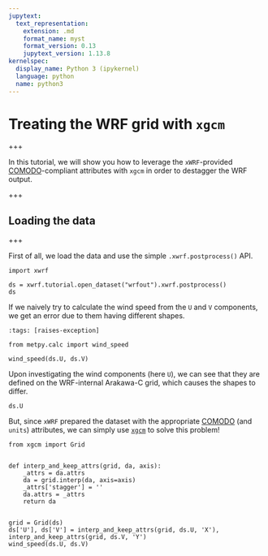 ```yaml
---
jupytext:
  text_representation:
    extension: .md
    format_name: myst
    format_version: 0.13
    jupytext_version: 1.13.8
kernelspec:
  display_name: Python 3 (ipykernel)
  language: python
  name: python3
---
```


# Treating the WRF grid with `xgcm`

+++

In this tutorial, we will show you how to leverage the `xWRF`-provided [COMODO](https://web.archive.org/web/20160417032300/http://pycomodo.forge.imag.fr/norm.html)-compliant attributes with `xgcm` in order to destagger the WRF output.

+++

## Loading the data

+++

First of all, we load the data and use the simple `.xwrf.postprocess()` API.

```{code-cell} ipython3
import xwrf

ds = xwrf.tutorial.open_dataset("wrfout").xwrf.postprocess()
ds
```

If we naively try to calculate the wind speed from the `U` and `V` components, we get an error due to them having different shapes.

```{code-cell} ipython3
:tags: [raises-exception]

from metpy.calc import wind_speed

wind_speed(ds.U, ds.V)
```

Upon investigating the wind components (here `U`), we can see that they are defined on the WRF-internal Arakawa-C grid, which causes the shapes to differ.

```{code-cell} ipython3
ds.U
```

But, since `xWRF` prepared the dataset with the appropriate [COMODO](https://web.archive.org/web/20160417032300/http://pycomodo.forge.imag.fr/norm.html) (and `units`) attributes, we can simply use [`xgcm`](https://xgcm.readthedocs.io/en/latest/grids.html) to solve this problem!

```{code-cell} ipython3
from xgcm import Grid


def interp_and_keep_attrs(grid, da, axis):
    _attrs = da.attrs
    da = grid.interp(da, axis=axis)
    _attrs['stagger'] = ''
    da.attrs = _attrs
    return da


grid = Grid(ds)
ds['U'], ds['V'] = interp_and_keep_attrs(grid, ds.U, 'X'), interp_and_keep_attrs(grid, ds.V, 'Y')
wind_speed(ds.U, ds.V)
```
